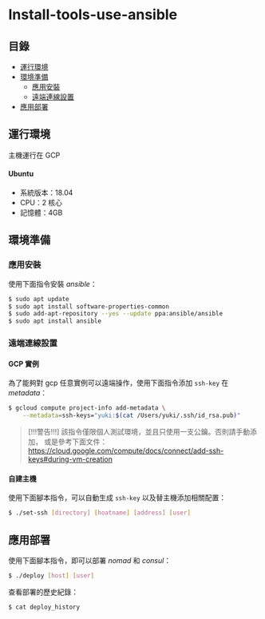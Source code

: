 # Install-tools-use-ansible

## 目錄

- [運行環境](#運行環境)
- [環境準備](#環境準備)
    - [應用安裝](#應用安裝)
    - [遠端連線設置](#遠端連線設置)
- [應用部署](#應用部署)

## 運行環境

主機運行在 GCP

#### Ubuntu 

- 系統版本：18.04
- CPU：2 核心
- 記憶體：4GB

## 環境準備

### 應用安裝

使用下面指令安裝 *ansible*：

```bash
$ sudo apt update
$ sudo apt install software-properties-common
$ sudo add-apt-repository --yes --update ppa:ansible/ansible
$ sudo apt install ansible
```

### 遠端連線設置

#### GCP 實例

為了能夠對 gcp 任意實例可以遠端操作，使用下面指令添加 `ssh-key` 在 *metadata*：

```bash
$ gcloud compute project-info add-metadata \
    --metadata=ssh-keys="yuki:$(cat /Users/yuki/.ssh/id_rsa.pub)"
```

> [!!!警告!!!] 該指令僅限個人測試環境，並且只使用一支公鑰。否則請手動添加，
> 或是參考下面文件：
> https://cloud.google.com/compute/docs/connect/add-ssh-keys#during-vm-creation

#### 自建主機

使用下面腳本指令，可以自動生成 `ssh-key` 以及替主機添加相關配置：

```bash
$ ./set-ssh [directory] [hoatname] [address] [user]
```

## 應用部署

使用下面腳本指令，即可以部署 *nomad* 和 *consul*：

```bash
$ ./deploy [host] [user]
```

查看部署的歷史紀錄：

```
$ cat deploy_history
```
